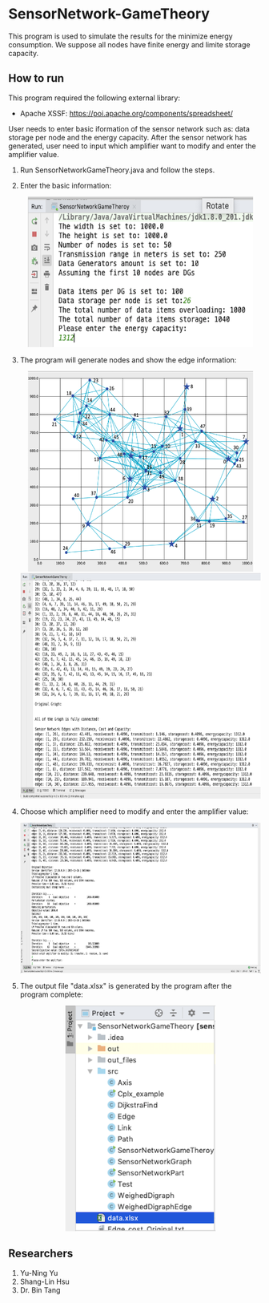 # SensorNetwork-GameTheory
  This program is used to simulate the results for the minimize energy consumption. We suppose all nodes have finite energy and limite storage capacity.


## How to run
This program required the following external library:
* Apache XSSF: https://poi.apache.org/components/spreadsheet/

User needs to enter basic iformation of the sensor network such as: data storage per node and the energy capacity. After the sensor network has generated, user need to input which amplifier want to modify and enter the amplifier value.

  1. Run SensorNetworkGameTheory.java and follow the steps.
  
  2. Enter the basic information:  
    <div align=center><img width="450" height="300" src="https://github.com/yuyuning/SensorNetwork-GameTheory/blob/master/img/inputs.png"/></div>
    
  3. The program will generate nodes and show the edge information:  
    <div align=center><img width="450" height="400" src="https://github.com/yuyuning/SensorNetwork-GameTheory/blob/master/img/graph.png"/></div>
    <div align=center><img width="600" height="450" src="https://github.com/yuyuning/SensorNetwork-GameTheory/blob/master/img/connectEdge.png"/></div>
    
  4. Choose which amplifier need to modify and enter the amplifier value:  
    <div align=center><img width="600" height="300" src="https://github.com/yuyuning/SensorNetwork-GameTheory/blob/master/img/amplifierInputs.png"/></div>
    
  5. The output file "data.xlsx" is generated by the program after the program complete:  
    <div align=center><img width="300" height="450" src="https://github.com/yuyuning/SensorNetwork-GameTheory/blob/master/img/output.png"/></div>


## Researchers
  1. Yu-Ning Yu
  2. Shang-Lin Hsu
  3. Dr. Bin Tang

